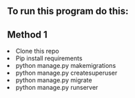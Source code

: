 <h2>To run this program do this:</h2>
<h2>Method 1</h2>
<li>Clone this repo</li>
<li>Pip install requirements</li>
<li>python manage.py makemigrations</li>
<li>python manage.py createsuperuser</li>
<li>python manage.py migrate</li>
<li>python manage.py runserver</li
